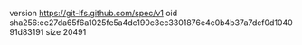 version https://git-lfs.github.com/spec/v1
oid sha256:ee27da65f6a1025fe5a4dc190c3ec3301876e4c0b4b37a7dcf0d104091d83191
size 20491
